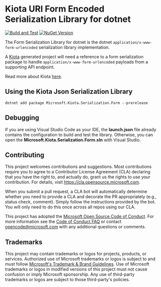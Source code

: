 # Kiota URI Form Encoded Serialization Library for dotnet

[![Build and Test](https://github.com/microsoft/kiota-serialization-form-dotnet/actions/workflows/build-and_test.yml/badge.svg?branch=main)](https://github.com/microsoft/kiota-serialization-form-dotnet/actions/workflows/build-and_test.yml) [![NuGet Version](https://buildstats.info/nuget/Microsoft.Kiota.Serialization.Form?includePreReleases=true)](https://www.nuget.org/packages/Microsoft.Kiota.Serialization.Form/)

The Form Serialization Library for dotnet is the dotnet `application/x-www-form-urlencoded` serialization library implementation.

A [Kiota](https://github.com/microsoft/kiota) generated project will need a reference to a form serialization package to handle `application/x-www-form-urlencoded` payloads from a supporting API endpoint.

Read more about Kiota [here](https://github.com/microsoft/kiota/blob/main/README.md).

## Using the Kiota Json Serialization Library

```shell
dotnet add package Microsoft.Kiota.Serialization.Form --prerelease
```

## Debugging

If you are using Visual Studio Code as your IDE, the **launch.json** file already contains the configuration to build and test the library. Otherwise, you can open the **Microsoft.Kiota.Serialization.Form.sln** with Visual Studio.

## Contributing

This project welcomes contributions and suggestions.  Most contributions require you to agree to a
Contributor License Agreement (CLA) declaring that you have the right to, and actually do, grant us
the rights to use your contribution. For details, visit https://cla.opensource.microsoft.com.

When you submit a pull request, a CLA bot will automatically determine whether you need to provide
a CLA and decorate the PR appropriately (e.g., status check, comment). Simply follow the instructions
provided by the bot. You will only need to do this once across all repos using our CLA.

This project has adopted the [Microsoft Open Source Code of Conduct](https://opensource.microsoft.com/codeofconduct/).
For more information see the [Code of Conduct FAQ](https://opensource.microsoft.com/codeofconduct/faq/) or
contact [opencode@microsoft.com](mailto:opencode@microsoft.com) with any additional questions or comments.

## Trademarks

This project may contain trademarks or logos for projects, products, or services. Authorized use of Microsoft 
trademarks or logos is subject to and must follow 
[Microsoft's Trademark & Brand Guidelines](https://www.microsoft.com/en-us/legal/intellectualproperty/trademarks/usage/general).
Use of Microsoft trademarks or logos in modified versions of this project must not cause confusion or imply Microsoft sponsorship.
Any use of third-party trademarks or logos are subject to those third-party's policies.
